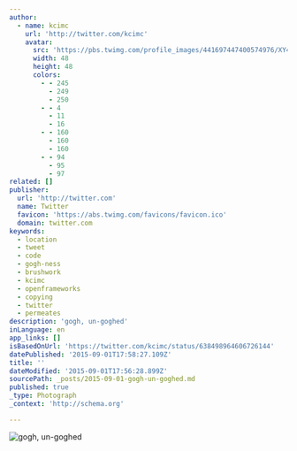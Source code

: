 ```yaml
---
author:
  - name: kcimc
    url: 'http://twitter.com/kcimc'
    avatar:
      src: 'https://pbs.twimg.com/profile_images/441697447400574976/XY4MIfdg_normal.jpeg'
      width: 48
      height: 48
      colors:
        - - 245
          - 249
          - 250
        - - 4
          - 11
          - 16
        - - 160
          - 160
          - 160
        - - 94
          - 95
          - 97
related: []
publisher:
  url: 'http://twitter.com'
  name: Twitter
  favicon: 'https://abs.twimg.com/favicons/favicon.ico'
  domain: twitter.com
keywords:
  - location
  - tweet
  - code
  - gogh-ness
  - brushwork
  - kcimc
  - openframeworks
  - copying
  - twitter
  - permeates
description: 'gogh, un-goghed'
inLanguage: en
app_links: []
isBasedOnUrl: 'https://twitter.com/kcimc/status/638498964606726144'
datePublished: '2015-09-01T17:58:27.109Z'
title: ''
dateModified: '2015-09-01T17:56:28.899Z'
sourcePath: _posts/2015-09-01-gogh-un-goghed.md
published: true
_type: Photograph
_context: 'http://schema.org'

---
```

![gogh&comma; un-goghed](https://pbs.twimg.com/media/CNxnbLVUkAQcEoJ.jpg:large)